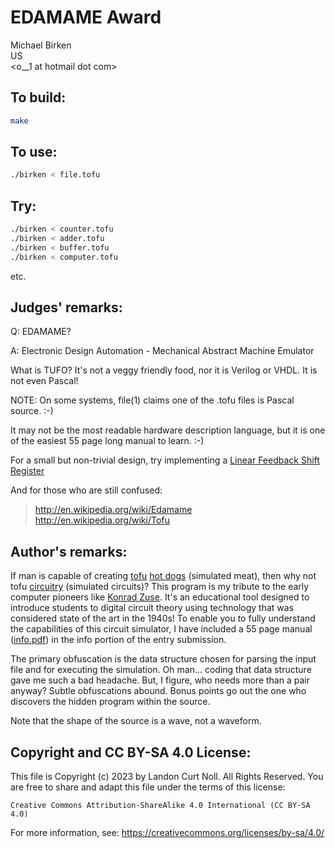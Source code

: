 # EDAMAME Award

Michael Birken\
US\
<o__1 at hotmail dot com>


## To build:

```sh
make
```


## To use:

```sh
./birken < file.tofu
```


## Try:

```sh
./birken < counter.tofu
./birken < adder.tofu
./birken < buffer.tofu
./birken < computer.tofu
```

etc.


## Judges' remarks:

Q: EDAMAME?

A: Electronic Design Automation - Mechanical Abstract Machine Emulator

What is TUFO?  It's not a veggy friendly food, nor it is Verilog or
VHDL.  It is not even Pascal!

NOTE: On some systems, file(1) claims one of the .tofu files is Pascal
source. :-)

It may not be the most readable hardware description language, but it is
one of the easiest 55 page long manual to learn.  :-)

For a small but non-trivial design, try implementing a
[Linear Feedback Shift Register](http://en.wikipedia.org/wiki/LFSR)

And for those who are still confused:

> <http://en.wikipedia.org/wiki/Edamame>
> <http://en.wikipedia.org/wiki/Tofu>


## Author's remarks:

If man is capable of creating [tofu](http://en.wikipedia.org/wiki/Tofu) [hot
dogs](https://en.wikipedia.org/wiki/Hot_dog) (simulated meat), then why not tofu
[circuitry](https://en.wikipedia.org/wiki/Electronic_circuit) (simulated
circuits)?  This program is my tribute to the early computer pioneers like
[Konrad Zuse](https://en.wikipedia.org/wiki/Konrad_Zuse).  It's an educational
tool designed to introduce students to digital circuit theory using technology
that was considered state of the art in the 1940s!  To enable you to fully
understand the capabilities of this circuit simulator, I have included a 55 page
manual ([info.pdf](info.pdf)) in the info portion of the entry submission.

The primary obfuscation is the data structure chosen for parsing the
input file and for executing the simulation.  Oh man...  coding that
data structure gave me such a bad headache.  But, I figure, who needs
more than a pair anyway?  Subtle obfuscations abound.  Bonus points go
out the one who discovers the hidden program within the source.

Note that the shape of the source is a wave, not a waveform.


## Copyright and CC BY-SA 4.0 License:

This file is Copyright (c) 2023 by Landon Curt Noll.  All Rights Reserved.
You are free to share and adapt this file under the terms of this license:

    Creative Commons Attribution-ShareAlike 4.0 International (CC BY-SA 4.0)

For more information, see: https://creativecommons.org/licenses/by-sa/4.0/

